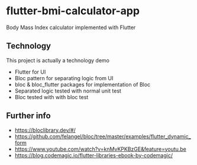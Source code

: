 # flutter-bmi-calculator-app
Body Mass Index calculator implemented with Flutter

## Technology

This project is actually a technology demo

- Flutter for UI
- Bloc pattern for separating logic from UI 
- bloc & bloc_flutter packages for implementation of Bloc
- Separated logic tested with normal unit test
- Bloc tested with with bloc test

## Further info

- https://bloclibrary.dev/#/
- https://github.com/felangel/bloc/tree/master/examples/flutter_dynamic_form
- https://www.youtube.com/watch?v=knMvKPKBzGE&feature=youtu.be
- https://blog.codemagic.io/flutter-libraries-ebook-by-codemagic/
